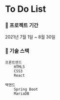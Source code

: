 # To Do List

### 🚩 프로젝트 기간

2021년 7월 1일 ~ 8월 30일



### 🚩 기술 스택

```null
프론트엔드
    HTML5
    CSS3
    React

백엔드
 	Spring Boot
	MariaDB
```

